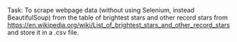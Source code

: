 Task: To scrape webpage data (without using Selenium, instead BeautifulSoup) from the table of brightest stars and other record stars from https://en.wikipedia.org/wiki/List_of_brightest_stars_and_other_record_stars
and store it in a .csv file.
